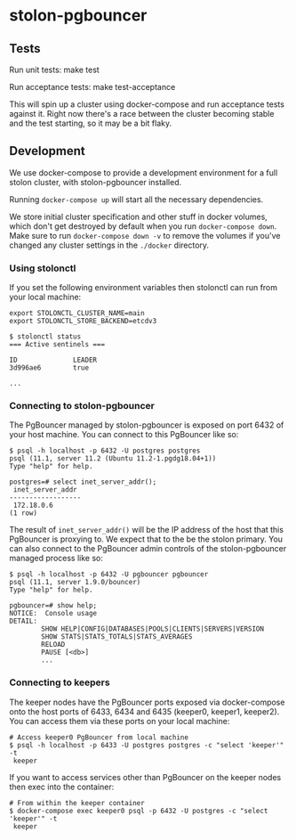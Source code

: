 # stolon-pgbouncer

## Tests

Run unit tests:
    make test

Run acceptance tests:
    make test-acceptance

This will spin up a cluster using docker-compose and run acceptance tests
against it.  Right now there's a race between the cluster becoming stable and
the test starting, so it may be a bit flaky.

## Development

We use docker-compose to provide a development environment for a full stolon
cluster, with stolon-pgbouncer installed.

Running `docker-compose up` will start all the necessary dependencies.

We store initial cluster specification and other stuff in docker volumes, which don't get
destroyed by default when you run `docker-compose down`. Make sure to run `docker-compose
down -v` to remove the volumes if you've changed any cluster settings in the `./docker`
directory.

### Using stolonctl

If you set the following environment variables then stolonctl can run from your
local machine:

```
export STOLONCTL_CLUSTER_NAME=main
export STOLONCTL_STORE_BACKEND=etcdv3

$ stolonctl status
=== Active sentinels ===

ID              LEADER
3d996ae6        true

...
```

### Connecting to stolon-pgbouncer

The PgBouncer managed by stolon-pgbouncer is exposed on port 6432 of your host
machine. You can connect to this PgBouncer like so:

```
$ psql -h localhost -p 6432 -U postgres postgres
psql (11.1, server 11.2 (Ubuntu 11.2-1.pgdg18.04+1))
Type "help" for help.

postgres=# select inet_server_addr();
 inet_server_addr
------------------
 172.18.0.6
(1 row)
```

The result of `inet_server_addr()` will be the IP address of the host that this
PgBouncer is proxying to. We expect that to the be the stolon primary. You can
also connect to the PgBouncer admin controls of the stolon-pgbouncer managed
process like so:

```
$ psql -h localhost -p 6432 -U pgbouncer pgbouncer
psql (11.1, server 1.9.0/bouncer)
Type "help" for help.

pgbouncer=# show help;
NOTICE:  Console usage
DETAIL:
        SHOW HELP|CONFIG|DATABASES|POOLS|CLIENTS|SERVERS|VERSION
        SHOW STATS|STATS_TOTALS|STATS_AVERAGES
        RELOAD
        PAUSE [<db>]
        ...
```

### Connecting to keepers

The keeper nodes have the PgBouncer ports exposed via docker-compose onto the
host ports of 6433, 6434 and 6435 (keeper0, keeper1, keeper2). You can access
them via these ports on your local machine:
```
# Access keeper0 PgBouncer from local machine
$ psql -h localhost -p 6433 -U postgres postgres -c "select 'keeper'" -t
 keeper
```

If you want to access services other than PgBouncer on the keeper nodes then
exec into the container:

```
# From within the keeper container
$ docker-compose exec keeper0 psql -p 6432 -U postgres -c "select 'keeper'" -t
 keeper
```
